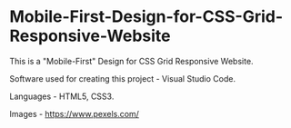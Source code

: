 # Mobile-First-Design-for-CSS-Grid-Responsive-Website
This is a "Mobile-First" Design for CSS Grid Responsive Website.

Software used for creating this project - Visual Studio Code.

Languages - HTML5, CSS3.

Images - https://www.pexels.com/
